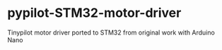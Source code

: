 # pypilot-STM32-motor-driver
Tinypilot motor driver ported to STM32 from original work with Arduino Nano
